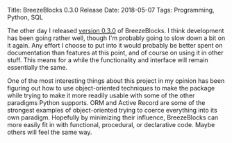 Title: BreezeBlocks 0.3.0 Release
Date: 2018-05-07
Tags: Programming, Python, SQL

The other day I released [version 0.3.0][v0.3.0] of BreezeBlocks. I think
development has been going rather well, though I'm probably going to slow
down a bit on it again. Any effort I choose to put into it would probably be
better spent on documentation than features at this point, and of course on
using it in other stuff. This means for a while the functionality and interface
will remain essentially the same.

One of the most interesting things about this project in my opinion has been
figuring out how to use object-oriented techniques to make the package while
trying to make it more readily usable with some of the other paradigms Python
supports. ORM and Active Record are some of the strongest examples of
object-oriented trying to coerce everything into its own paradigm. Hopefully
by minimizing their influence, BreezeBlocks can more easily fit in with
functional, procedural, or declarative code. Maybe others will feel the same
way.

[v0.3.0]: https://pypi.org/project/breezeblocks/0.3.0/
